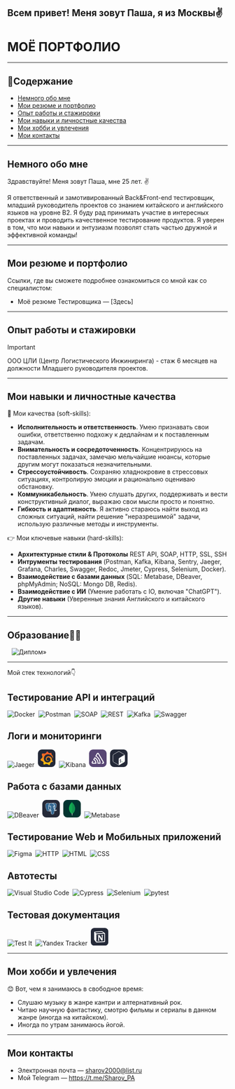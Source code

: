 ## Всем привет! Меня зовут Паша, я из Москвы✌️

# МОЁ ПОРТФОЛИО
---
## 📑Содержание
  - [Немного обо мне](#немного-обо-мне)
  - [Мои резюме и портфолио](#мои-резюме-и-портфолио)
  - [Опыт работы и стажировки](#опыт-работы-и-стажировки)
  - [Мои навыки и личностные качества](#мои-навыки-и-личностные-качества)
  - [Мои хобби и увлечения](#мои-хобби-и-увлечения)
  - [Мои контакты](#мои-контакты)

---

## Немного обо мне

Здравствуйте! Меня зовут Паша, мне 25 лет. ✌️

Я ответственный и замотивированный Back&Front-end тестировщик, младший руководитель проектов со знанием китайского и английского языков на уровне В2. 
Я буду рад принимать участие в интересных проектах и проводить качественное тестирование продуктов. Я уверен в том, что мои навыки и энтузиазм позволят стать частью дружной и эффективной команды!

---

## Мои резюме и портфолио

Ссылки, где вы сможете подробнее ознакомиться со мной как со специалистом:

- Моё резюме Тестировщика — [Здесь]

---

## Опыт работы и стажировки

> [!IMPORTANT]
> ООО ЦЛИ (Центр Логистического Инжиниринга) - стаж 6 месяцев на должности Младшего руководителя проектов.

---

## Мои навыки и личностные качества

🧐 Мои качества (soft-skills):

- **Исполнительность и ответственность**. Умею признавать свои ошибки, ответственно подхожу к дедлайнам и к поставленным задачам.
- **Внимательность и сосредоточенность**. Концентрируюсь на поставленных задачах, замечаю мельчайшие нюансы, которые другим могут показаться незначительными.
- **Стрессоустойчивость**. Сохраняю хладнокровие в стрессовых ситуациях, контролирую эмоции и рационально оцениваю обстановку. 
- **Коммуникабельность**. Умею слушать других, поддерживать и вести конструктивный диалог, выражаю свои мысли просто и понятно.
- **Гибкость и адаптивность**. Я активно стараюсь найти выход из сложных ситуаций, найти решение "неразрешимой" задачи, использую различные методы и инструменты.


👉 Мои ключевые навыки (hard-skills):

- **Архитектурные стили & Протоколы** REST API, SOAP, HTTP, SSL, SSH
- **Интрументы тестирования** (Postman, Kafka, Kibana, Sentry, Jaeger, Grafana, Charles, Swagger, Redoc, Jmeter, Cypress, Selenium, Docker).
- **Взаимодействие с базами данных** (SQL: Metabase, DBeaver, phpMyAdmin; NoSQL: Mongo DB, Redis).
- **Взаимодействие с ИИ** (Умение работать с IO, включая "ChatGPT").
- **Другие навыки** (Уверенные знания Английского и китайского языков).

---
## Образование👨‍🎓
<div>
  <img src="https://github.com/user-attachments/assets/2dfb6949-ac51-4529-a138-76b034f34570" width="280px" hspace="10px" alt="Диплом»"/>&nbsp
</div>

---

Мой стек технологий👇

## Тестирование API и интеграций
<div>
  <img src="https://user-images.githubusercontent.com/25181517/117207330-263ba280-adf4-11eb-9b97-0ac5b40bc3be.png" title="Docker" alt="Docker" width="40" height="40"/>&nbsp
  <img src="https://user-images.githubusercontent.com/25181517/192109061-e138ca71-337c-4019-8d42-4792fdaa7128.png" title="Postman" alt="Postman" width="40" height="40"/>&nbsp
  <img src="https://user-images.githubusercontent.com/25181517/192107860-9a9f0894-0e34-4ab3-964d-6297ee4c00e9.png" title="SOAP" alt="SOAP" width="40" height="40"/>&nbsp
  <img src="https://user-images.githubusercontent.com/25181517/192107858-fe19f043-c502-4009-8c47-476fc89718ad.png" title="REST" alt="REST" width="40" height="40"/>&nbsp
  <img src="https://user-images.githubusercontent.com/25181517/192107004-2d2fff80-d207-4916-8a3e-130fee5ee495.png" title="Kafka" alt="Kafka" width="40" height="40"/>&nbsp
  <img src="https://user-images.githubusercontent.com/25181517/186711335-a3729606-5a78-4496-9a36-06efcc74f800.png" title="Swagger" alt="Swagger" width="40" height="40"/>&nbsp
</div>

## Логи и мониторинги
<div>
  <img src="https://avatars.githubusercontent.com/u/28545596?s=200&v=4" title="Jaeger" alt="Jaeger" width="40" height="40"/>&nbsp
  <img src="https://raw.githubusercontent.com/tandpfun/skill-icons/main/icons/Grafana-Dark.svg" title="Grafana" alt="Grafana" width="40" height="40"/>&nbsp
  <img src="https://raw.githubusercontent.com/maliceio/kibana/master/docs/kibana-logo.png" title="Kibana" alt="Kibana" width="40" height="40"/>&nbsp
  <img src="https://raw.githubusercontent.com/tandpfun/skill-icons/main/icons/Sentry.svg" title="Sentry" alt="Sentry" width="40" height="40"/>&nbsp
  <img src="https://raw.githubusercontent.com/tandpfun/skill-icons/main/icons/Bash-Dark.svg" title="Bash" alt="Bash" width="40" height="40"/>&nbsp
</div>

## Работа с базами данных
<div>
  <img src="https://upload.wikimedia.org/wikipedia/commons/thumb/b/b5/DBeaver_logo.svg/512px-DBeaver_logo.svg.png" title="DBeaver" alt="DBeaver" width="40" height="40"/>&nbsp
  <img src="https://raw.githubusercontent.com/tandpfun/skill-icons/main/icons/PostgreSQL-Dark.svg" title="PostgreSQL" alt="PostgreSQL" width="40" height="40"/>&nbsp
  <img src="https://raw.githubusercontent.com/tandpfun/skill-icons/main/icons/MongoDB.svg" title="Mongo DB" alt="Mongo DB" width="40" height="40"/>&nbsp
  <img src="https://cdn.worldvectorlogo.com/logos/metabase.svg" title="Metabase" alt="Metabase" width="40" height="40"/>&nbsp
</div>

## Тестирование Web и Мобильных приложений
<div>
  <img src="https://user-images.githubusercontent.com/25181517/189715289-df3ee512-6eca-463f-a0f4-c10d94a06b2f.png" title="Figma" alt="Figma" width="40" height="40"/>&nbsp
  <img src="https://user-images.githubusercontent.com/25181517/192107854-765620d7-f909-4953-a6da-36e1ef69eea6.png" title="HTTP" alt="HTTP" width="40" height="40"/>&nbsp
  <img src="https://user-images.githubusercontent.com/25181517/192158954-f88b5814-d510-4564-b285-dff7d6400dad.png" title="HTML" alt="HTML" width="40" height="40"/>&nbsp
  <img src="https://user-images.githubusercontent.com/25181517/183898674-75a4a1b1-f960-4ea9-abcb-637170a00a75.png" title="CSS" alt="CSS" width="40" height="40"/>&nbsp
</div>

## Автотесты
<div>
  <img src="https://user-images.githubusercontent.com/25181517/192108891-d86b6220-e232-423a-bf5f-90903e6887c3.png" title="Visual Studio Code" alt="Visual Studio Code" width="40" height="40"/>&nbsp
  <img src="https://user-images.githubusercontent.com/68279555/200387386-276c709f-380b-46cc-81fd-f292985927a8.png" title="Cypress" alt="Cypress" width="40" height="40"/>&nbsp
  <img src="https://user-images.githubusercontent.com/25181517/184103699-d1b83c07-2d83-4d99-9a1e-83bd89e08117.png" title="Selenium" alt="Selenium" width="40" height="40"/>&nbsp
  <img src="https://user-images.githubusercontent.com/25181517/184117132-9e89a93b-65fb-47c3-91e7-7d0f99e7c066.png" title="pytest" alt="pytest" width="40" height="40"/>&nbsp
</div>

## Тестовая документация 
  <div>
    <img src="https://docs.testit.software/images/testit_logo_icon_blue.png" title="Test It" alt="Test It" width="40" height="40"/>&nbsp
    <img src="https://is1-ssl.mzstatic.com/image/thumb/Purple116/v4/4b/7d/d4/4b7dd461-16e6-e245-af56-512fc8aa21e5/AppIcon-0-0-1x_U007emarketing-0-7-0-85-220.png/460x0w.webp" title="Yandex Tracker" alt="Yandex Tracker" width="40" height="40"/>&nbsp
    <img src="https://raw.githubusercontent.com/tandpfun/skill-icons/main/icons/Notion-Dark.svg" title="Notion" alt="Notion" width="40" height="40"/>&nbsp
  </div>

---

## Мои хобби и увлечения

😊 Вот, чем я занимаюсь в свободное время:

- Слушаю музыку в жанре кантри и алтернативный рок.
- Читаю научную фантастику, смотрю фильмы и сериалы в данном жанре (иногда на китайском).
- Иногда по утрам занимаюсь йогой.
---

## Мои контакты

- Электронная почта — <sharov2000@list.ru>
- Мой Telegram — <https://t.me/Sharov_PA>
  

